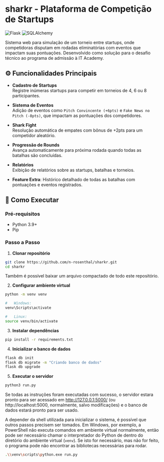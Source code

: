 #   sharkr - Plataforma de Competição de Startups
![Flask](https://img.shields.io/badge/Flask-2.0.3-important)
![SQLAlchemy](https://img.shields.io/badge/SQLAlchemy-1.4.36-blueviolet)

Sistema web para simulação de um torneio entre startups, onde competidoras disputam em rodadas eliminatórias com eventos que impactam suas pontuações. Desenvolvido como solução para o desafio técnico ao programa de admissão à IT Academy.

## ⚙️ Funcionalidades Principais

- **Cadastro de Startups**  
  Registre inúmeras startups para competir em torneios de 4, 6 ou 8 participantes.

- **Sistema de Eventos**  
  Adição de eventos como `Pitch Convincente (+6pts)` e `Fake News no Pitch (-8pts)`, que impactam as pontuações dos competidores.

- **Shark Fight**  
  Resolução automática de empates com bônus de +2pts para um competidor aleatório.

- **Progressão de Rounds**  
  Avança automaticamente para próxima rodada quando todas as batalhas são concluídas.

- **Relatórios**  
  Exibição de relatórios sobre as startups, batalhas e torneios.

- **Feature Extra**: Histórico detalhado de todas as batalhas com pontuações e eventos registrados.

## 🚀 Como Executar

### Pré-requisitos
- Python 3.9+
- Pip

### Passo a Passo

1. **Clonar repositório**

```bash
git clone https://github.com/n-rosenthal/sharkr.git
cd sharkr
```

Também é possível baixar um arquivo compactado de todo este repositório.

2. **Configurar ambiente virtual**

```bash
python -m venv venv

#   Windows:
venv\Scripts\activate

#   Linux:
source venv/bin/activate
```

3. **Instalar dependências**

```bash
pip install -r requirements.txt
```

4. **Inicializar o banco de dados**

```bash
flask db init
flask db migrate -m "Criando banco de dados"
flask db upgrade
```

5. **Executar o servidor**

```bash
python3 run.py
```

Se todas as instruções foram executadas com sucesso, o servidor estara pronto para ser acessado em http://127.0.0.1:5000/ (ou http://localhost:5000, normalmente, salvo modificações) e o banco de dados estará pronto para ser usado.

A depender da shell utilizada para inicializar o sistema, é possível que outros passos precisem ser tomados. Em Windows, por exemplo, a PowerShell não executa comandos em ambiente virtual normalmente, então pode ser necessário chamar o interpretador do Python de dentro do diretório do ambiente virtual (`venv`). Se isto for necessário, mas não for feito, o programa pode não encontrar as bibliotecas necessárias para rodar.

```bash
.\\venv\scripts\python.exe run.py
```
